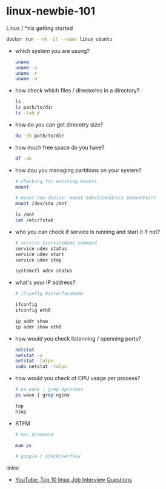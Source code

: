 # linux-newbie-101
Linux / \*nix getting started

```bash
docker run --rm -it --name linux ubuntu
```

- which system you are usung? 
  ```bash
  uname
  uname -v
  uname -r
  uname -a
  ```
- how check which files / directories in a directory?
  ```bash
  ls
  ls path/to/dir
  ls -lah /
  ```
- how do you can get direcotry size?
  ```bash
  du -sh path/to/dir
  ```
- how much free space do you have?
  ```bash
  df -ah
  ```
- how dou you managing partitions on your system?
  ```bash
  # checking for existing mounts
  mount

  # mount new devise: mount $deviceAddress $mountPoint
  mount /dev/sda /mnt

  ls /mnt
  cat /etc/fstab
  ```
- who you can check if service is running and start it if not?
  ```bash
  # service $serviceName command
  service udev status
  service udev start
  service udev stop
  
  systemctl udev status
  ```
- what's your IP address?
  ```bash
  # ifconfig #interfaceName

  ifconfig
  ifconfig eth0

  ip addr show
  ip addr show eth0
  ```
- how would you check listenning / openning ports?
  ```bash
  netstat
  netstat -a
  netstat -tulpn
  sudo netstat -tulpn
  ```
- how would you check of CPU usage per process?
  ```bash
  # ps waux | grep $process
  ps waux | grep nginx

  top
  htop
  ```
- RTFM
  ```bash
  # man $command

  man ps

  # google / stackoverflow
  ```

links:

- [YouTube: Top 10 linux Job Interview Questions](https://www.youtube.com/watch?v=l0QGLMwR-lY)
